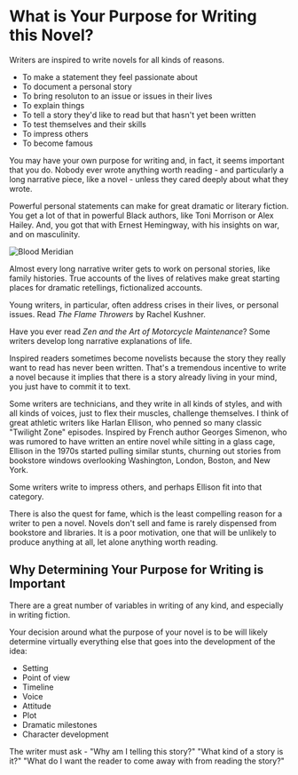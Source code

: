 # What is Your Purpose for Writing this Novel?

Writers are inspired to write novels for all kinds of reasons.

* To make a statement they feel passionate about
* To document a personal story
* To bring resoluton to an issue or issues in their lives
* To explain things
* To tell a story they'd like to read but that hasn't yet been written
* To test themselves and their skills
* To impress others
* To become famous

You may have your own purpose for writing and, in fact, it seems important that you do. Nobody ever wrote anything worth reading - and particularly a long narrative piece, like a novel - unless they cared deeply about what they wrote.

Powerful personal statements can make for great dramatic or literary fiction. You get a lot of that in powerful Black authors, like Toni Morrison or Alex Hailey. And, you got that with Ernest Hemingway, with his insights on war, and on masculinity.

![Blood Meridian](/../Images/Beloved.PNG)
 
Almost every long narrative writer gets to work on personal stories, like family histories. True accounts of the lives of relatives make great starting places for dramatic retellings, fictionalized accounts.

Young writers, in particular, often address crises in their lives, or personal issues. Read *The Flame Throwers* by Rachel Kushner.

Have you ever read *Zen and the Art of Motorcycle Maintenance*? Some writers develop long narrative explanations of life.

Inspired readers sometimes become novelists because the story they really want to read has never been written. That's a tremendous incentive to write a novel because it implies that there is a story already living in your mind, you just have to commit it to text.

Some writers are technicians, and they write in all kinds of styles, and with all kinds of voices, just to flex their muscles, challenge themselves. I think of great athletic writers like Harlan Ellison, who penned so many classic "Twilight Zone" episodes. Inspired by French author Georges Simenon, who was rumored to have written an entire novel while sitting in a glass cage, Ellison in the 1970s started pulling similar stunts, churning out stories from bookstore windows overlooking Washington, London, Boston, and New York.

Some writers write to impress others, and perhaps Ellison fit into that category.

There is also the quest for fame, which is the least compelling reason for a writer to pen a novel. Novels don't sell and fame is rarely dispensed from bookstore and libraries. It is a poor motivation, one that will be unlikely to produce anything at all, let alone anything worth reading.

## Why Determining Your Purpose for Writing is Important

There are a great number of variables in writing of any kind, and especially in writing fiction.

Your decision around what the purpose of your novel is to be will likely determine virtually everything else that goes into the development of the idea:

* Setting
* Point of view
* Timeline
* Voice
* Attitude
* Plot
* Dramatic milestones
* Character development

The writer must ask - "Why am I telling this story?" "What kind of a story is it?" "What do I want the reader to come away with from reading the story?"
